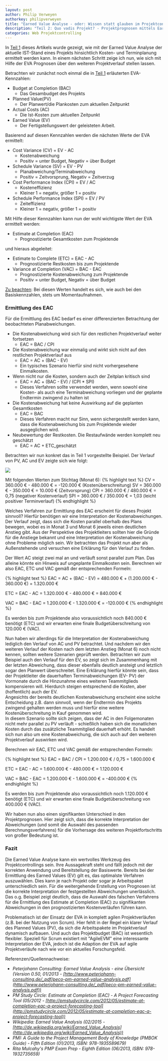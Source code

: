 ```yaml
---
layout: post
author: Philip Verweyen
authorkey: philipverweyen
title: "Earned Value Analyse - oder: Wissen statt glauben im Projektcontrolling"
description: "Teil 2: Quo vadis Projekt? - Projektprognosen mittels Earned Value Analyse"
categories: Web Projektcontrolling
---
```

In [Teil 1](http://blog.siteos.de/web/projektcontrolling/2015/02/20/Earned-Value-Analyse.html) dieses Artikels wurde gezeigt, wie mit der Earned Value Analyse der aktuelle IST-Stand eines Projekts hinsichtlich Kosten- und Terminplanung ermittelt werden kann.
In einem nächsten Schritt zeige ich nun, wie sich mit Hilfe der EVA Prognosen über den weiteren Projektverlauf stellen lassen.

Betrachten wir zunächst noch einmal die in [Teil 1](http://blog.siteos.de/web/projektcontrolling/2015/02/20/Earned-Value-Analyse.html) erläuterten EVA-Kennzahlen:

 - Budget at Completion (BAC)
   - Das Gesambudget des Projekts
 - Planned Value(PV)
   - Der Planwert/die Plankosten zum aktuellen Zeitpunkt
 - Actual Costs (AC)
   - Die Ist-Kosten zum aktuellen Zeitpunkt
 - Earned Value (EV)
   - Der Fertigstellungswert der geleisteten Arbeit.

Basierend auf diesen Kennzahlen werden die nächsten Werte der EVA ermittelt:

 - Cost Variance (CV) = EV - AC
   - Kostenabweichung
   - Positiv = unter Budget, Negativ = über Budget
 - Schedule Variance (SV) = EV - PV
   - Planabweichung/Terminabweichung
   - Positiv = Zeitvorsprung, Negativ = Zeitverzug
 - Cost Performance Index (CPI) = EV / AC
   - Kosteneffizienz
   - Kleiner 1 = negativ, größer 1 = positiv
 - Schedule Performance Index (SPI) = EV / PV
   - Zeiteffizienz
   - Kleiner 1 = negativ, größer 1 = positiv
  
Mit Hilfe dieser Kennzahlen kann nun der wohl wichtigste Wert der EVA ermittelt werden:

 - Estimate at Completion (EAC)
   - Prognostizierte Gesamtkosten zum Projektende

und hieraus abgeleitet:

 - Estimate to Complete (ETC) = EAC - AC
   - Prognostizierte Restkosten bis zum Projektende
 - Variance at Completion (VAC) = BAC - EAC
   - Prognostizierte Kostenabweichung zum Projektende
   - Positiv = unter Budget, Negativ = über Budget
 
<u>Zu beachten</u>: Bei diesen Werten handelt es sich, wie auch bei den Basiskennzahlen, stets um Momentaufnahmen.

### Ermittlung des EAC

Für die Ermittlung des EAC bedarf es einer differenzierten Betrachtung der beobachteten Planabweichungen.

 - Die Kostenabweichung wird sich für den restlichen Projektverlauf weiter fortsetzen
   - EAC = BAC / CPI
 - Die Kostenabweichung war einmalig und wirkt sich nicht auf den restlichen Projektverlauf aus
   - EAC = AC + (BAC - EV)
   - Ein typisches Szenario hierfür sind nicht vorhergesehene Einmalkosten.
 - Wenn nicht nur die Kosten, sondern auch der Zeitplan kritisch sind
   - EAC = AC + (BAC - EV) / (CPI * SPI)
   - Dieses Verfahren sollte verwendet werden, wenn sowohl eine Kosten- als auch eine Terminabweichung vorliegen und der geplante Endtermin zwingend zu halten ist
 - Die Kostenabweichung hat keine Auswirkung auf die geplanten Gesamtkosten
   - EAC = BAC
   - Dieses Verfahren macht nur Sinn, wenn sichergestellt werden kann, dass die Kostenabweichung bis zum Projektende wieder ausgeglichen wird.
 - Neubewertung der Restkosten. Die Restaufwände werden komplett neu geschätzt
   - EAC = AC + ETC_geschätzt
  
Betrachten wir nun konkret das in Teil 1 vorgestellte Beispiel. Der Verlauf von PV, AC und EV zeigte sich wie folgt:

<img src="{{site.baseurl}}/images/2015/2015-02-20-eva3.png"/>

Mit folgenden Werten zum Stichtag (Monat 6):
{% highlight text %}
CV = 360.000 € - 480.000 € = -120.000 € (Kostenüberschreitung)
SV = 360.000 € - 350.000 € = 10.000 € (Zeitvorsprung)
CPI = 360.000 € / 480.000 € = 0,75 (negativer Kostenverlauf)
SPI = 360.000 € / 350.000 € = 1,03 (leicht positiver Terminverlauf)
{% endhighlight %}

Welches Verfahren zur Ermittlung des EAC erscheint für dieses Projekt sinnvoll?
Hierfür benötigen wir eine Interpretation der Kostenabweichungen. Der Verlauf zeigt, dass sich die Kosten parallel oberhalb des Plans bewegen, wobei es in Monat 3 und Monat 6 jeweils einen deutlichen Anstieg gibt.
Aus der Perspektive des Projektleiters sollten hier die Gründe für die Anstiege bekannt und eine Interpretation der Kostenabweichung ohne Probleme möglich sein.
Wir betrachten das Projekt nun aber als Außenstehende und versuchen eine Erklärung für den Verlauf zu finden.

Der Wert AC steigt zwei mal an und verläuft sonst parallel zum Plan. Das alleine könnte ein Hinweis auf ungeplante Einmalkosten sein. 
Berechnen wir also EAC, ETC und VAC gemäß der entsprechenden Formeln:

{% highlight text %}
EAC = AC + (BAC - EV) 
         = 480.000 € + (1.200.000 € - 360.000 €)
         = 1.320.000 €

ETC = EAC - AC
         = 1.320.000 € - 480.000 €
         = 840.000 €
 
VAC = BAC - EAC
         = 1.200.000 € - 1.320.000 €
         = -120.000 €
{% endhighlight %}

Es werden bis zum Projektende also voraussichtlich noch 840.000 € benötigt (ETC) und wir erwarten eine finale Budgetüberschreitung von 120.000 € (VAC).

Nun haben wir allerdings für die Interpretation der Kostenabweichung lediglich den Verlauf von AC und PV betrachtet. Und nachdem wir den weiteren Verlauf der Kosten nach dem letzten Anstieg (Monat 6) noch nicht kennen, sollten weitere Szenarien geprüft werden. 
Betrachten wir zum Beispiel auch den Verlauf für den EV, so zeigt sich im Zusammenhang mit der letzten Abweichung, dass dieser ebenfalls deutlich ansteigt und letztlich sogar den Planwert überschreitet.
Eine Erklärung hierfür könnte sein, dass der Projektleiter die dauerhaften Terminabweichungen (EV- PV) der Vormonate durch die Hinzunahme eines weiteren Teammitglieds kompensieren will. Hierdurch steigen entsprechend die Kosten, aber (hoffentlich) auch der EV.   
Angesichts der bereits deutlichen Kostenabweichung erscheint eine solche Entscheidung z.B. dann sinnvoll, wenn der Endtermin des Projekts zwingend gehalten werden muss und hierfür eine weitere Kostenüberschreitung in Kauf genommen wird.   
In diesem Szenario sollte sich zeigen, dass der AC in den Folgemonaten nicht mehr parallel zu PV verläuft - schießlich haben sich die monatlichen Kosten durch das zusätzliche Teammitglied dauerhaft erhöht.
Es handelt sich nun also um eine Kostenabweichung, die sich auch auf den weiteren Projektverlauf auswirken wird.

Berechnen wir EAC, ETC und VAC gemäß der entsprechenden Formeln:

{% highlight text %}
EAC = BAC / CPI
         = 1.200.000 € / 0,75
         = 1.600.000 €

ETC = EAC - AC
         = 1.600.000 € - 480.000 €
         = 1.120.000 €
 
VAC = BAC - EAC
         = 1.200.000 € - 1.600.000 €
         = -400.000 €
{% endhighlight %}

Es werden bis zum Projektende also voraussichtlich noch 1.120.000 € benötigt (ETC) und wir erwarten eine finale Budgetüberschreitung von 400.000 € (VAC).

Wir haben nun also einen signifikanten Unterschied in den Projektprognosen. Hier zeigt sich, dass die korrekte Interpretation der Abweichungen (und somit die Auswahl des passenden Berechnungsverfahrens) für die Vorhersage des weiteren Projektfortschritts von großer Bedeutung ist.

### Fazit
Die Earned Value Analyse kann ein wertvolles Werkzeug des Projektcontrollings sein. Ihre Aussagekraft steht und fällt jedoch mit der korrekten Anwendung und Bereitstellung der Basiswerte. Bereits bei der Ermittlung des Earned Values (EV) gilt es, das optimalste Verfahren auszuwählen. Dies kann je nach Projekt oder sogar je Arbeitspaket unterschiedlich sein.
Für die weitergehende Erstellung von Prognosen ist die korrekte Interpretation der festgestellten Abweichungen unerlässlich. Das o.g. Beispiel zeigt deutlich, dass die Auswahl des falschen Verfahrens für die Ermittlung des Estimate at Completion (EAC) zu signifikanten Abweichungen in den prognostizierten Kostenverläufen führen kann.

Problematisch ist der Einsatz der EVA in komplett agilen Projektverläufen (z.B. bei der Nutzung von Scrum). Hier fehlt in der Regel ein klarer Verlauf des Planned Values (PV), da sich die Arbeitspakete im Projektverlauf dynamisch aufbauen. Und auch das Projektbudget (BAC) ist wesentlich flexibler. Speziell für Scrum existiert mit "AgileEVM" eine interessante Interpretation der EVA, jedoch ist die Adaption der EVA auf agile Projektverläufe nach wie vor ein aktuelles Forschungsfeld.

Referenzen/Quellennachweise:

 - *Peterjohann Consulting: Earned Value Analysis - eine Übersicht (Version 0.50, 01/2013 - [http://www.peterjohann-consulting.de/_pdf/peco-pm-earned-value-analysis.pdf](http://www.peterjohann-consulting.de/_pdf/peco-pm-earned-value-analysis.pdf))*
 - *PM Study Circle: Estimate at Completion (EAC) - A Project Forecasting Tool (05/2012 - [http://pmstudycircle.com/2012/05/estimate-at-completion-eac-a-project-forecasting-tool](http://pmstudycircle.com/2012/05/estimate-at-completion-eac-a-project-forecasting-tool))*
 - *Wikipedia:  Earned Value Analysis (02/2015 - [http://de.wikipedia.org/wiki/Earned_Value_Analysis](http://de.wikipedia.org/wiki/Earned_Value_Analysis))*
 - *PMI: A Guide to the Project Management Body of Knowledge (PMBOK Guide) - Fifth Edition (01/2013, ISBN: 978-1935589679)*
 - *Rita Mulcahy's PMP Exam Prep - Eighth Edition (06/2013, ISBN: 978-1932735659)*
 
 
